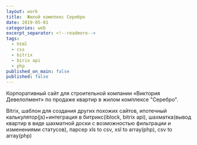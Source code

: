 ```yaml
---
layout: work
title:  Жилой комплекс Серебро
date: 2019-05-01
categories: web
excerpt_separator: <!--readmore-->
tags:
  - html
  - css
  - bitrix
  - birix api
  - php
published_on_main: false
published: false
---
```

Корпоративный сайт для строительной компании «Виктория Девелопмент» по продаже квартир в жилом комплексе "Серебро".
<!--readmore-->
Bitrix, шаблон для создания других похожих сайтов, ипотечный калькулятор(js)+интеграция в битрикс(iblock, bitrix api), шахматка(вывод квартир в виде шахматной доски с возможностью фильтрации и изменениями статусов), парсер xls to csv, xsl to array(php), csv to array(php)